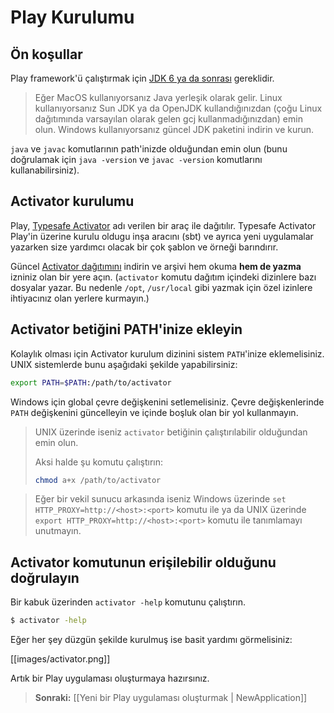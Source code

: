 <!--- Copyright (C) 2009-2013 Typesafe Inc. <http://www.typesafe.com> -->
# Play Kurulumu

## Ön koşullar

Play framework'ü çalıştırmak için [JDK 6 ya da sonrası](http://www.oracle.com/technetwork/java/javase/downloads/index.html) gereklidir.

> Eğer MacOS kullanıyorsanız Java yerleşik olarak gelir. Linux kullanıyorsanız Sun JDK ya da OpenJDK kullandığınızdan (çoğu Linux dağıtımında varsayılan olarak gelen gcj kullanmadığınızdan) emin olun. Windows kullanıyorsanız güncel JDK paketini indirin ve kurun.

`java` ve `javac` komutlarının path'inizde olduğundan emin olun (bunu doğrulamak için `java -version` ve `javac -version` komutlarını kullanabilirsiniz).

## Activator kurulumu

Play, [Typesafe Activator](http://typesafe.com/activator) adı verilen bir araç ile dağıtılır. Typesafe Activator Play'in üzerine kurulu oldugu inşa aracını (sbt) ve ayrıca yeni uygulamalar yazarken size yardımcı olacak bir çok şablon ve örneği barındırır.

Güncel [Activator dağıtımını](https://typesafe.com/platform/getstarted) indirin ve arşivi hem okuma **hem de yazma** izniniz olan bir yere açın. (`activator` komutu dağıtım içindeki dizinlere bazı dosyalar yazar. Bu nedenle `/opt`, `/usr/local` gibi yazmak için özel izinlere ihtiyacınız olan yerlere kurmayın.)

## Activator betiğini PATH'inize ekleyin

Kolaylık olması için Activator kurulum dizinini sistem `PATH`'inize eklemelisiniz. UNIX sistemlerde bunu aşağıdaki şekilde yapabilirsiniz:

```bash
export PATH=$PATH:/path/to/activator
```

Windows için global çevre değişkenini setlemelisiniz. Çevre değişkenlerinde `PATH` değişkenini güncelleyin ve içinde boşluk olan bir yol kullanmayın.

> UNIX üzerinde iseniz `activator` betiğinin çalıştırılabilir olduğundan emin olun.
>
> Aksi halde şu komutu çalıştırın:
> ```bash
> chmod a+x /path/to/activator
> ```

> Eğer bir vekil sunucu arkasında iseniz Windows üzerinde `set HTTP_PROXY=http://<host>:<port>` komutu ile ya da UNIX üzerinde `export HTTP_PROXY=http://<host>:<port>` komutu ile tanımlamayı unutmayın.

## Activator komutunun erişilebilir olduğunu doğrulayın

Bir kabuk üzerinden `activator -help` komutunu çalıştırın.

```bash
$ activator -help
```

Eğer her şey düzgün şekilde kurulmuş ise basit yardımı görmelisiniz:

[[images/activator.png]]

Artık bir Play uygulaması oluşturmaya hazırsınız.

> **Sonraki:** [[Yeni bir Play uygulaması oluşturmak | NewApplication]]

